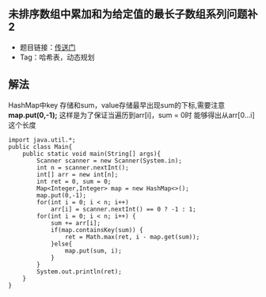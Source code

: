 ## 未排序数组中累加和为给定值的最长子数组系列问题补2
- 题目链接：[传送门](https://www.nowcoder.com/practice/ab190c44af0141d58037c3f95109d722?tpId=101&tqId=33079&tPage=1&rp=1&ru=/ta/programmer-code-interview-guide&qru=/ta/programmer-code-interview-guide/question-ranking)
- Tag：哈希表，动态规划

## 解法
HashMap中key 存储和sum，value存储最早出现sum的下标,需要注意**map.put(0,-1);** 这样是为了保证当遍历到arr[i]，sum = 0时 能够得出从arr[0...i]这个长度

```
import java.util.*;
public class Main{
    public static void main(String[] args){
        Scanner scanner = new Scanner(System.in);
        int n = scanner.nextInt();
        int[] arr = new int[n];
        int ret = 0, sum = 0;
        Map<Integer,Integer> map = new HashMap<>();
        map.put(0,-1);
        for(int i = 0; i < n; i++) 
            arr[i] = scanner.nextInt() == 0 ? -1 : 1;
        for(int i = 0; i < n; i++) {
            sum += arr[i];
            if(map.containsKey(sum)) {
                ret = Math.max(ret, i - map.get(sum));
            }else{
                map.put(sum, i);
            }
        }
        System.out.println(ret);
    }
}
```